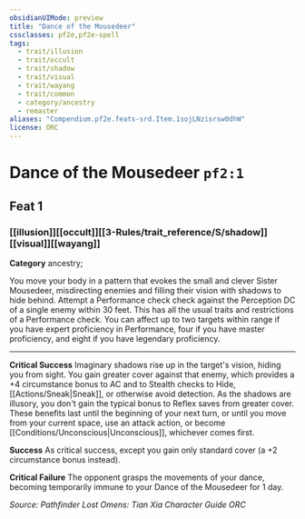 ```yaml
---
obsidianUIMode: preview
title: "Dance of the Mousedeer"
cssclasses: pf2e,pf2e-spell
tags:
  - trait/illusion
  - trait/occult
  - trait/shadow
  - trait/visual
  - trait/wayang
  - trait/common
  - category/ancestry
  - remaster
aliases: "Compendium.pf2e.feats-srd.Item.1sojLNzisrsw0dhW"
license: ORC
---
```

# Dance of the Mousedeer `pf2:1`
## Feat 1
### [[illusion]][[occult]][[3-Rules/trait_reference/S/shadow]][[visual]][[wayang]]

**Category** ancestry; 




You move your body in a pattern that evokes the small and clever Sister Mousedeer, misdirecting enemies and filling their vision with shadows to hide behind. Attempt a Performance check check against the Perception DC of a single enemy within 30 feet. This has all the usual traits and restrictions of a Performance check. You can affect up to two targets within range if you have expert proficiency in Performance, four if you have master proficiency, and eight if you have legendary proficiency.

* * *

**Critical Success** Imaginary shadows rise up in the target's vision, hiding you from sight. You gain greater cover against that enemy, which provides a +4 circumstance bonus to AC and to Stealth checks to Hide, [[Actions/Sneak|Sneak]], or otherwise avoid detection. As the shadows are illusory, you don't gain the typical bonus to Reflex saves from greater cover. These benefits last until the beginning of your next turn, or until you move from your current space, use an attack action, or become [[Conditions/Unconscious|Unconscious]], whichever comes first.

**Success** As critical success, except you gain only standard cover (a +2 circumstance bonus instead).

**Critical Failure** The opponent grasps the movements of your dance, becoming temporarily immune to your Dance of the Mousedeer for 1 day.

*Source: Pathfinder Lost Omens: Tian Xia Character Guide*
*ORC*